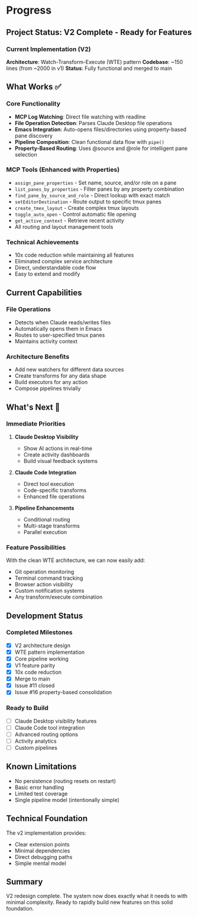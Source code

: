 # Progress

## Project Status: V2 Complete - Ready for Features

### Current Implementation (V2)
**Architecture**: Watch-Transform-Execute (WTE) pattern
**Codebase**: ~150 lines (from ~2000 in v1)
**Status**: Fully functional and merged to main

## What Works ✅

### Core Functionality
- **MCP Log Watching**: Direct file watching with readline
- **File Operation Detection**: Parses Claude Desktop file operations
- **Emacs Integration**: Auto-opens files/directories using property-based pane discovery
- **Pipeline Composition**: Clean functional data flow with `pipe()`
- **Property-Based Routing**: Uses @source and @role for intelligent pane selection

### MCP Tools (Enhanced with Properties)
- `assign_pane_properties` - Set name, source, and/or role on a pane
- `list_panes_by_properties` - Filter panes by any property combination
- `find_pane_by_source_and_role` - Direct lookup with exact match
- `setEditorDestination` - Route output to specific tmux panes
- `create_tmex_layout` - Create complex tmux layouts
- `toggle_auto_open` - Control automatic file opening
- `get_active_context` - Retrieve recent activity
- All routing and layout management tools

### Technical Achievements
- 10x code reduction while maintaining all features
- Eliminated complex service architecture
- Direct, understandable code flow
- Easy to extend and modify

## Current Capabilities

### File Operations
- Detects when Claude reads/writes files
- Automatically opens them in Emacs
- Routes to user-specified tmux panes
- Maintains activity context

### Architecture Benefits
- Add new watchers for different data sources
- Create transforms for any data shape
- Build executors for any action
- Compose pipelines trivially

## What's Next 🚀

### Immediate Priorities
1. **Claude Desktop Visibility**
   - Show AI actions in real-time
   - Create activity dashboards
   - Build visual feedback systems

2. **Claude Code Integration**
   - Direct tool execution
   - Code-specific transforms
   - Enhanced file operations

3. **Pipeline Enhancements**
   - Conditional routing
   - Multi-stage transforms
   - Parallel execution

### Feature Possibilities
With the clean WTE architecture, we can now easily add:
- Git operation monitoring
- Terminal command tracking
- Browser action visibility
- Custom notification systems
- Any transform/execute combination

## Development Status

### Completed Milestones
- [x] V2 architecture design
- [x] WTE pattern implementation
- [x] Core pipeline working
- [x] V1 feature parity
- [x] 10x code reduction
- [x] Merge to main
- [x] Issue #11 closed
- [x] Issue #16 property-based consolidation

### Ready to Build
- [ ] Claude Desktop visibility features
- [ ] Claude Code tool integration
- [ ] Advanced routing options
- [ ] Activity analytics
- [ ] Custom pipelines

## Known Limitations
- No persistence (routing resets on restart)
- Basic error handling
- Limited test coverage
- Single pipeline model (intentionally simple)

## Technical Foundation
The v2 implementation provides:
- Clear extension points
- Minimal dependencies
- Direct debugging paths
- Simple mental model

## Summary
V2 redesign complete. The system now does exactly what it needs to with minimal complexity. Ready to rapidly build new features on this solid foundation.